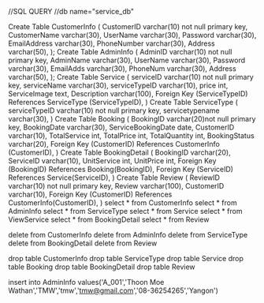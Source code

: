 //SQL QUERY
//db name="service_db"

Create Table CustomerInfo
(
       CustomerID varchar(10) not null primary key,
   CustomerName varchar(30),
   UserName varchar(30),
   Password varchar(30),
   EmailAddress varchar(30),
   PhoneNumber varchar(30),
   Address varchar(50),
);
Create Table AdminInfo
(
       AdminID varchar(10) not null primary key,
   AdminName varchar(30),
   UserName varchar(30),
   Password varchar(30),
   EmailAdds varchar(30),
   PhoneNum varchar(30),
   Address varchar(50),
);
Create Table Service
(
       serviceID varchar(10) not null primary key,
   serviceName varchar(30),
   serviceTypeID varchar(10),
   price int,
   ServiceImage text,
   Description varchar(100),
   Foreign Key (ServiceTypeID) References ServiceType (ServiceTypeID),
)
Create Table ServiceType
(
       serviceTypeID varchar(10) not null primary key,
   servicetypename varchar(30),
)
Create Table Booking
(
       BookingID varchar(20)not null primary key,
   BookingDate varchar(30),
   ServiceBookingDate date,
   CustomerID varchar(10),
   TotalService int,
   TotalPrice int,
   TotalQuantity int,
   BookingStatus varchar(20),
   Foreign Key (CustomerID) References CustomerInfo (CustomerID),
)
Create Table BookingDetail
(
       BookingID varchar(20),
   ServiceID varchar(10),
   UnitService int,
   UnitPrice int,
   Foreign Key (BookingID) References Booking(BookingID),
   Foreign Key (ServiceID) References Service(ServiceID),
)
Create Table Review
(
       ReviewID varchar(10) not null primary key,
   Review varchar(100),
   CustomerID varchar(10),
   Foreign Key (CustomerID) References CustomerInfo(CustomerID),
)
select * from CustomerInfo
select * from AdminInfo
select * from ServiceType
select * from Service
select * from ViewService
select * from BookingDetail
select * from Review

delete from CustomerInfo
delete from AdminInfo
delete from ServiceType
delete from BookingDetail
delete from Review

drop table CustomerInfo
drop table ServiceType
drop table Service
drop table Booking
drop table BookingDetail
drop table Review

insert into AdminInfo values('A_001','Thoon Moe Wathan','TMW','tmw','tmw@gmail.com','08-36254265','Yangon')
